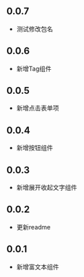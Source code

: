 ## 0.0.7

* 测试修改包名

## 0.0.6

* 新增Tag组件

## 0.0.5

* 新增点击表单项

## 0.0.4

* 新增按钮组件

## 0.0.3

* 新增展开收起文字组件

## 0.0.2

* 更新readme

## 0.0.1

* 新增富文本组件
